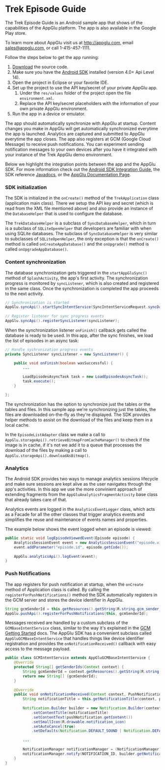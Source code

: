 Trek Episode Guide
==================

The Trek Episode Guide is an Android sample app that shows of the capabilities of the AppGlu platform. The app is also available in the Google Play store.

To learn more about AppGlu visit us at http://appglu.com, email sales@appglu.com, or call 1-415-457-1111.

Follow the steps below to get the app running:

1. [Download](https://github.com/appglu/trek-episode-guide/archive/master.zip) the source code.
2. Make sure you have the [Android SDK](http://developer.android.com/sdk/index.html) installed (version 4.0+ Api Level 14).
3. Open the project in Eclipse or your favorite IDE.
3. Set up the project to use the API key/secret of your private AppGlu app.
    1. Under the `res/values` folder of the project open the file `environment.xml`.
    2. Replace the API key/secret placeholders with the information of your own private AppGlu environment.
4. Run the app in a device or emulator.

The app should automatically synchronize with AppGlu at startup. Content changes you make in AppGlu will get automatically synchronized everytime the app is launched. Analytics are captured and submitted to AppGlu everytime the app closes. The app also registers at GCM (Google Cloud Message) to receive push notifications. You can experiment sending notification messages to your own devices after you have it integrated with your instance of the Trek AppGlu demo environment. 

Below we highlight the integration points between the app and the AppGlu SDK. For more information check out the [Android SDK Integration Guide](https://github.com/appglu/appglu-androidsdk/wiki/Android-SDK-Integration-Guide), the SDK reference [Javadocs](http://appglu.github.com/appglu-androidsdk/javadoc/index.html), or the [AppGlu Documentation Page](http://docs.appglu.com).

### SDK initialization

The SDK is initialized in the `onCreate()` method of the `TrekApplication` class (application main class). There we setup the API key and secret (which is read from the XML file mentioned above) and also provide an instance of the `DatabaseHelper` that is used to configure the database.  

The `TrekDatabaseHelper` is a subclass of `SyncDatabaseHelper`, which in turn is a subclass of `SQLiteOpenHelper` that developers are familiar with when using SQLite databases. The subclass of `SyncDatabaseHelper` is very similar to subclasses of `SQLiteOpenHelper`, the only exception is that the `onCreate()` method is called `onCreateAppDatabase()` and the `onUpgrade()` method is called `onUpgradeAppDatabase()`.

### Content synchronization  

The database synchronization gets triggered in the `startAppGluSync()` method of `SplashActivity`, the app's first activity. The synchronization progress is monitored by `syncListener`, which is also created and registered in the same class. Once the synchronization is completed the app proceeds to the next activity.

```java
// Synchronization is started
AppGlu.syncApi().startSyncIntentService(SyncIntentServiceRequest.syncDatabase());  
    
// Register listener for sync progress events
AppGlu.syncApi().registerSyncListener(syncListener);
```

When the synchronization listener `onFinish()` callback gets called the database is ready to be used. In this app, after the sync finishes, we load the list of episodes in an async task:

```java
// Handle sychronization progress events
private SyncListener syncListener = new SyncListener() {

    public void onFinish(boolean wasSuccessful) {
        ...
        
        LoadEpisodesAsyncTask task = new LoadEpisodesAsyncTask();
        task.execute();
    }

};
```

The synchronization has the option to synchronize just the tables or the tables and files. In this sample app we're synchronizing just the tables, the files are downloaded on-the-fly as they're displayed. The SDK provides helper methods to assist on the download of the files and keep them in a local cache.

In the `EpisodeListAdapter` class we make a call to `AppGlu.storageApi().retrieveBitmapFromCacheManager()` to check if the image is in cache, if it's not we add it to a queue that processes the download of the files by making a call to `AppGlu.storageApi().downloadAsBitmap()`.


### Analytics

The Android SDK provides two ways to manage analytics sessions lifecycle and make sure sessions are kept alive as the user navigates through the app's activities. In this app we use the more convinient approach of extending fragments from the `AppGluAnalyticsFragmentActivity` base class that already takes care of that.  

Analytics events are logged in the `AnalyticsEventLogger` class, which acts as a Facade for all the other classes that trigger analytics events and simplifies the reuse and maintenance of events names and properties.

The example below shows the event logged when an episode is viewed:

```java
public static void logEpisodeViewedEvent(Episode episode) {
    AnalyticsSessionEvent event = new AnalyticsSessionEvent("episode.viewed");
    event.addParameter("episode.id", episode.getCode());
        
    AppGlu.analyticsApi().logEvent(event);
}
```

### Push Notifications

The app registers for push notification at startup, when the `onCreate` method of Application class is called. By calling the `registerForPushNotifications()` method the SDK automatically registers in the GCM server and stores the device identifier in AppGlu. 

```java
String gcmSenderId = this.getResources().getString(R.string.gcm_sender_id);
AppGlu.pushApi().registerForPushNotifications(this, gcmSenderId);
```

Messages received are handled by a custom subclass of the `GCMBaseIntentService` class, similar to the way it's explained in the [GCM Getting Started](http://developer.android.com/google/gcm/gs.html) docs. 
The AppGlu SDK has a convenient subclass called `AppGluGCMBaseIntentService` that handles things like device identifier registration and provides the `onNotificationReceived()` callback with easy access to the message payload.

```java
public class GCMIntentService extends AppGluGCMBaseIntentService {
    @Override
    protected String[] getSenderIds(Context context) {
        String gcmSenderId = context.getResources().getString(R.string.gcm_sender_id);
    	return new String[] {gcmSenderId};
    }
    
    @Override
    public void onNotificationReceived(Context context, PushNotification pushNotification) {
    	String notificationTitle = this.getNotificationTitle(context, pushNotification);
    	
        Notification.Builder builder = new Notification.Builder(context)  
            .setContentTitle(notificationTitle)  
            .setContentText(pushNotification.getContent())
            .setSmallIcon(R.drawable.notification_icon)  
            .setAutoCancel(true)  
            .setDefaults(Notification.DEFAULT_SOUND | Notification.DEFAULT_LIGHTS);
            
        ...
        
        NotificationManager notificationManager = (NotificationManager) context.getSystemService(Context.NOTIFICATION_SERVICE);
    	notificationManager.notify(NOTIFICATION_ID, builder.getNotification());
    }
}
```


